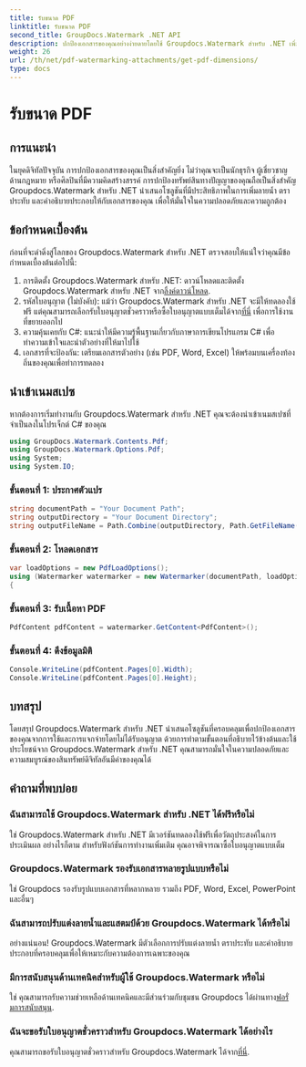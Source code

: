 ```yaml
---
title: รับขนาด PDF
linktitle: รับขนาด PDF
second_title: GroupDocs.Watermark .NET API
description: ปกป้องเอกสารของคุณอย่างง่ายดายโดยใช้ Groupdocs.Watermark สำหรับ .NET เพิ่มลายน้ำ ตราประทับ และคำอธิบายประกอบได้อย่างง่ายดาย
weight: 26
url: /th/net/pdf-watermarking-attachments/get-pdf-dimensions/
type: docs
---
```

# รับขนาด PDF

## การแนะนำ
ในยุคดิจิทัลปัจจุบัน การปกป้องเอกสารของคุณเป็นสิ่งสำคัญยิ่ง ไม่ว่าคุณจะเป็นนักธุรกิจ ผู้เชี่ยวชาญด้านกฎหมาย หรือศิลปินที่มีความคิดสร้างสรรค์ การปกป้องทรัพย์สินทางปัญญาของคุณถือเป็นสิ่งสำคัญ Groupdocs.Watermark สำหรับ .NET นำเสนอโซลูชันที่มีประสิทธิภาพในการเพิ่มลายน้ำ ตราประทับ และคำอธิบายประกอบให้กับเอกสารของคุณ เพื่อให้มั่นใจในความปลอดภัยและความถูกต้อง
## ข้อกำหนดเบื้องต้น
ก่อนที่จะดำดิ่งสู่โลกของ Groupdocs.Watermark สำหรับ .NET ตรวจสอบให้แน่ใจว่าคุณมีข้อกำหนดเบื้องต้นต่อไปนี้:
1.  การติดตั้ง Groupdocs.Watermark สำหรับ .NET: ดาวน์โหลดและติดตั้ง Groupdocs.Watermark สำหรับ .NET จาก[ลิ้งค์ดาวน์โหลด](https://releases.groupdocs.com/Watermark/net/).
2.  รหัสใบอนุญาต (ไม่บังคับ): แม้ว่า Groupdocs.Watermark สำหรับ .NET จะมีให้ทดลองใช้ฟรี แต่คุณสามารถเลือกรับใบอนุญาตชั่วคราวหรือซื้อใบอนุญาตแบบเต็มได้จาก[ที่นี่](https://purchase.groupdocs.com/buy) เพื่อการใช้งานที่ขยายออกไป
3. ความคุ้นเคยกับ C#: แนะนำให้มีความรู้พื้นฐานเกี่ยวกับภาษาการเขียนโปรแกรม C# เพื่อทำความเข้าใจและนำตัวอย่างที่ให้มาไปใช้
4. เอกสารที่จะป้องกัน: เตรียมเอกสารตัวอย่าง (เช่น PDF, Word, Excel) ให้พร้อมบนเครื่องท้องถิ่นของคุณเพื่อทำการทดลอง

## นำเข้าเนมสเปซ
หากต้องการเริ่มทำงานกับ Groupdocs.Watermark สำหรับ .NET คุณจะต้องนำเข้าเนมสเปซที่จำเป็นลงในโปรเจ็กต์ C# ของคุณ
```csharp
using GroupDocs.Watermark.Contents.Pdf;
using GroupDocs.Watermark.Options.Pdf;
using System;
using System.IO;
```
### ขั้นตอนที่ 1: ประกาศตัวแปร
```csharp
string documentPath = "Your Document Path";
string outputDirectory = "Your Document Directory";
string outputFileName = Path.Combine(outputDirectory, Path.GetFileName(documentPath));
```
### ขั้นตอนที่ 2: โหลดเอกสาร
```csharp
var loadOptions = new PdfLoadOptions();
using (Watermarker watermarker = new Watermarker(documentPath, loadOptions))
{
```
### ขั้นตอนที่ 3: รับเนื้อหา PDF
```csharp
PdfContent pdfContent = watermarker.GetContent<PdfContent>();
```
### ขั้นตอนที่ 4: ดึงข้อมูลมิติ
```csharp
Console.WriteLine(pdfContent.Pages[0].Width);
Console.WriteLine(pdfContent.Pages[0].Height);
```

## บทสรุป
โดยสรุป Groupdocs.Watermark สำหรับ .NET นำเสนอโซลูชันที่ครอบคลุมเพื่อปกป้องเอกสารของคุณจากการใช้และการแจกจ่ายโดยไม่ได้รับอนุญาต ด้วยการทำตามขั้นตอนที่อธิบายไว้ข้างต้นและใช้ประโยชน์จาก Groupdocs.Watermark สำหรับ .NET คุณสามารถมั่นใจในความปลอดภัยและความสมบูรณ์ของสินทรัพย์ดิจิทัลอันมีค่าของคุณได้
## คำถามที่พบบ่อย
### ฉันสามารถใช้ Groupdocs.Watermark สำหรับ .NET ได้ฟรีหรือไม่
ใช่ Groupdocs.Watermark สำหรับ .NET มีเวอร์ชันทดลองใช้ฟรีเพื่อวัตถุประสงค์ในการประเมินผล อย่างไรก็ตาม สำหรับฟังก์ชันการทำงานเพิ่มเติม คุณอาจพิจารณาซื้อใบอนุญาตแบบเต็ม
### Groupdocs.Watermark รองรับเอกสารหลายรูปแบบหรือไม่
ใช่ Groupdocs รองรับรูปแบบเอกสารที่หลากหลาย รวมถึง PDF, Word, Excel, PowerPoint และอื่นๆ
### ฉันสามารถปรับแต่งลายน้ำและแสตมป์ด้วย Groupdocs.Watermark ได้หรือไม่
อย่างแน่นอน! Groupdocs.Watermark มีตัวเลือกการปรับแต่งลายน้ำ ตราประทับ และคำอธิบายประกอบที่ครอบคลุมเพื่อให้เหมาะกับความต้องการเฉพาะของคุณ
### มีการสนับสนุนด้านเทคนิคสำหรับผู้ใช้ Groupdocs.Watermark หรือไม่
 ใช่ คุณสามารถรับความช่วยเหลือด้านเทคนิคและมีส่วนร่วมกับชุมชน Groupdocs ได้ผ่านทาง[ฟอรั่มการสนับสนุน](https://forum.groupdocs.com/c/watermark/19).
### ฉันจะขอรับใบอนุญาตชั่วคราวสำหรับ Groupdocs.Watermark ได้อย่างไร
 คุณสามารถขอรับใบอนุญาตชั่วคราวสำหรับ Groupdocs.Watermark ได้จาก[ที่นี่](https://purchase.groupdocs.com/temporary-license/).